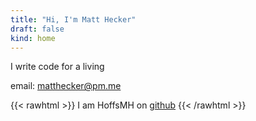 ```yaml
---
title: "Hi, I'm Matt Hecker"
draft: false
kind: home
---
```


<p>I write code for a living</p>

email: matthecker@pm.me


{{< rawhtml >}}
	I am HoffsMH  on <a href="https://github.com/HoffsMH/">github</a>
{{< /rawhtml >}}



